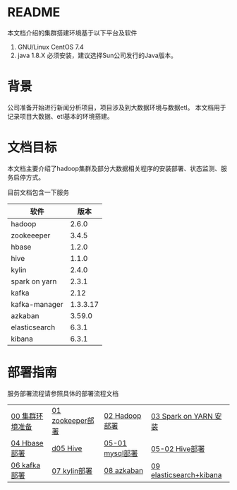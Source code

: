 # README


本文档介绍的集群搭建环境基于以下平台及软件

1. GNU/Linux  CentOS 7.4
2. java 1.8.X 必须安装，建议选择Sun公司发行的Java版本。

# 背景

公司准备开始进行新闻分析项目，项目涉及到大数据环境与数据etl。
本文档用于记录项目大数据、etl基本的环境搭建。

# 文档目标

本文档主要介绍了hadoop集群及部分大数据相关程序的安装部署、状态监测、服务启停方式。

目前文档包含一下服务

| 软件     | 版本                   |                                                                                                                      
| ------- | ---------------------- | 
| hadoop | 2.6.0| 
|zookeeeper | 3.4.5 |
|hbase  |1.2.0|
|hive|1.1.0|
|kylin|2.4.0|
|spark on yarn|2.3.1|
|kafka|2.12|
|kafka-manager|1.3.3.17|
|azkaban|3.59.0|
|elasticsearch |6.3.1 | 
|kibana |6.3.1 | 

# 部署指南
服务部署流程请参照具体的部署流程文档

<table border="0">
    <tr>
        <td><a href="doc/install/00-集群环境准备.md">00 集群环境准备</a></td>
        <td><a href="doc/install/01-zookeeper部署.md">01 zookeeper部署</a></td>
        <td><a href="doc/install/02-Hadoop部署.md">02 Hadoop部署</a></td>
        <td><a href="doc/install/03- Spark on YARN 安装.md">03 Spark on YARN 安装</a></td>
    </tr>
    <tr>
        <td><a href="doc/install/04- Hbase 部署.md">04 Hbase 部署</a></td>
        <td><a href="doc/install/05- Hive.md">d05 Hive</a></td>
        <td><a href="doc/install/05-01 mysql部署.md">05-01 mysql部署</a></td>
        <td><a href="doc/install/05-02 Hive部署.md">05-02 Hive部署</a></td>
    </tr>
    <tr>
        <td><a href="doc/install/06 - kafka部署.md">06 kafka部署</a></td>
        <td><a href="doc/install/07- kylin部署.md">07 kylin部署</a></td>
        <td><a href="doc/install/08-azkaban.md">08 azkaban</a></td>
        <td><a href="doc/install/09-elasticsearch+kibana.md">09 elasticsearch+kibana</a></td>
    </tr>
</table>

